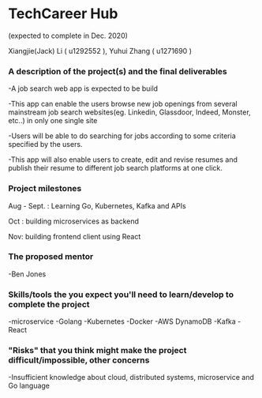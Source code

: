 # TechCareer Hub 
(expected to complete in Dec. 2020)

Xiangjie(Jack) Li ( u1292552 ), Yuhui Zhang ( u1271690 )

### A description of the project(s) and the final deliverables

-A job search web app is expected to be build

-This app can enable the users browse new job openings from several mainstream job search websites(eg. Linkedin, Glassdoor, Indeed, Monster, etc..) in only one single site

-Users will be able to do searching for jobs according to some criteria specified by the users.

-This app will also enable users to create, edit and revise resumes and publish their resume to different job search platforms at one click.

### Project milestones

Aug - Sept. : Learning Go, Kubernetes, Kafka and APIs

Oct : building microservices as backend

Nov: building frontend client using React

### The proposed mentor

-Ben Jones

### Skills/tools the you expect you'll need to learn/develop to complete the project

-microservice
-Golang
-Kubernetes
-Docker
-AWS DynamoDB
-Kafka
-React

### "Risks" that you think might make the project difficult/impossible, other concerns

-Insufficient knowledge about cloud, distributed systems,  microservice and Go language
